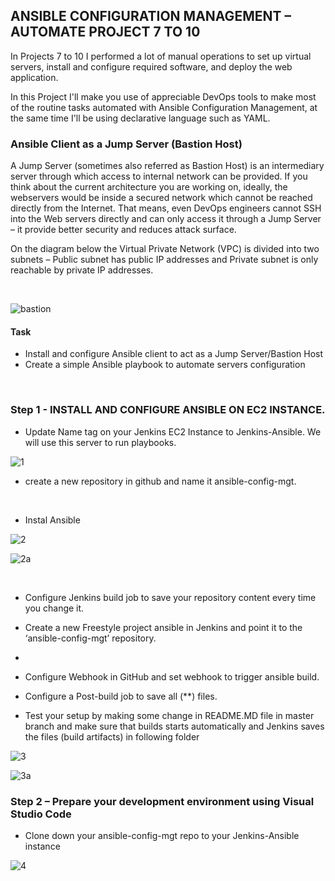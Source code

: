 
## ANSIBLE CONFIGURATION MANAGEMENT – AUTOMATE PROJECT 7 TO 10


In Projects 7 to 10 I performed a lot of manual operations to set up virtual servers, install and configure required software, and deploy the web application.

In this Project I'll make you use of appreciable DevOps tools to make most of the routine tasks automated with Ansible Configuration Management, at the same time I'll be using declarative language such as YAML.

### Ansible Client as a Jump Server (Bastion Host)
A Jump Server (sometimes also referred as Bastion Host) is an intermediary server through which access to internal network can be provided. If you think about the current architecture you are working on, ideally, the webservers would be inside a secured network which cannot be reached directly from the Internet. That means, even DevOps engineers cannot SSH into the Web servers directly and can only access it through a Jump Server – it provide better security and reduces attack surface.

On the diagram below the Virtual Private Network (VPC) is divided into two subnets – Public subnet has public IP addresses and Private subnet is only reachable by private IP addresses.

<br>

![bastion](https://user-images.githubusercontent.com/93729559/167856067-7f77dc3e-74f4-44b4-ad93-2b626e1f3342.png)

#### Task

- Install and configure Ansible client to act as a Jump Server/Bastion Host
- Create a simple Ansible playbook to automate servers configuration

<br>


### Step 1 - INSTALL AND CONFIGURE ANSIBLE ON EC2 INSTANCE.

- Update Name tag on your Jenkins EC2 Instance to Jenkins-Ansible. We will use this server to run playbooks.


![1](https://user-images.githubusercontent.com/93729559/167857180-ca5f9506-5839-4c91-9cc7-e2b70de191da.png)
<br>


- create a new repository in github and name it ansible-config-mgt.
<br>

- Instal Ansible

![2](https://user-images.githubusercontent.com/93729559/167858279-14bd224a-e986-424d-a6d7-5210f77149cb.png)

![2a](https://user-images.githubusercontent.com/93729559/167858577-bce7adc7-9b35-4645-b0b3-e0e9fc2554bb.png)


<br>


- Configure Jenkins build job to save your repository content every time you change it.

- Create a new Freestyle project ansible in Jenkins and point it to the ‘ansible-config-mgt’ repository.
- 
- Configure Webhook in GitHub and set webhook to trigger ansible build.

- Configure a Post-build job to save all (**) files.

- Test your setup by making some change in README.MD file in master branch and make sure that builds starts automatically and Jenkins saves the files (build artifacts) in following folder


![3](https://user-images.githubusercontent.com/93729559/167868404-844d607d-6a84-4987-a4c5-6bb41d577bc2.png)

![3a](https://user-images.githubusercontent.com/93729559/167864376-c69eecdd-3336-47cc-b41a-b5a862a244c1.png)



###  Step 2 – Prepare your development environment using Visual Studio Code

- Clone down your ansible-config-mgt repo to your Jenkins-Ansible instance


![4](https://user-images.githubusercontent.com/93729559/167869902-10edddbe-b785-46ab-b858-04b0a1f73102.png)






